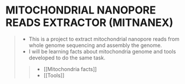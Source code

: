 # MITOCHONDRIAL NANOPORE READS EXTRACTOR (MITNANEX)

> + This is a project to extract mitochondrial nanopore reads from whole genome sequencing and assembly the genome.
> + I will be learning facts about mitochondria genome and tools developed to do the same task.
>
>> + [[Mitochondria facts]]
>> + [[Tools]]
> 